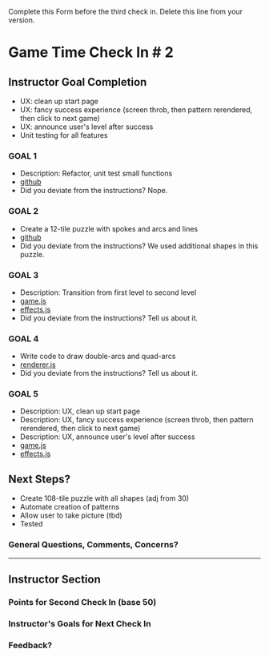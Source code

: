 Complete this Form before the third check in. Delete this line from your version.

# Game Time Check In # 2

## Instructor Goal Completion
- UX: clean up start page
- UX: fancy success experience (screen throb, then pattern rerendered, then click to next game)
- UX: announce user's level after success
- Unit testing for all features

### GOAL 1
  - Description: Refactor, unit test small functions
  - [github](https://github.com/PenneyGadget/game-time/tree/master/test)
  - Did you deviate from the instructions? Nope.

### GOAL 2
  - Create a 12-tile puzzle with spokes and arcs and lines
  - [github](https://github.com/PenneyGadget/game-time/blob/master/lib/scripts/solutions.js)
  - Did you deviate from the instructions? We used additional shapes in this puzzle.

### GOAL 3
  - Description: Transition from first level to second level
  - [game.js](https://github.com/PenneyGadget/game-time/blob/master/lib/scripts/game.js)
  - [effects.js](https://github.com/PenneyGadget/game-time/blob/master/lib/scripts/effects.js)
  - Did you deviate from the instructions? Tell us about it.

### GOAL 4
  - Write code to draw double-arcs and quad-arcs
  - [renderer.js](https://github.com/PenneyGadget/game-time/blob/add-final-shapes/lib/scripts/renderer.js)
  - Did you deviate from the instructions? Tell us about it.

### GOAL 5
  - Description: UX, clean up start page
  - Description: UX, fancy success experience (screen throb, then pattern rerendered, then click to next game)
  - Description: UX, announce user's level after success
  - [game.js](https://github.com/PenneyGadget/game-time/blob/master/lib/scripts/game.js)
  - [effects.js](https://github.com/PenneyGadget/game-time/blob/master/lib/scripts/effects.js)

## Next Steps?
  - Create 108-tile puzzle with all shapes (adj from 30)
  - Automate creation of patterns  
  - Allow user to take picture (tbd)
  - Tested

### General Questions, Comments, Concerns?

-----

## Instructor Section

### Points for Second Check In (base 50)

### Instructor's Goals for Next Check In

### Feedback?
